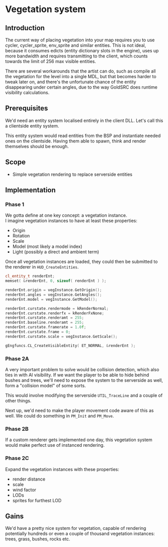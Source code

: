 
# Vegetation system

## Introduction
The current way of placing vegetation into your map requires you to use cycler, cycler_sprite, env_sprite and similar entities. This is not ideal, because it consumes edicts (entity dictionary slots in the engine), uses up more bandwidth and requires transmitting to the client, which counts towards the limit of 256 max visible entities.

There are several workarounds that the artist can do, such as compile all the vegetation for the level into a single MDL, but that becomes harder to tweak later on, and there's the unfortunate chance of the entity disappearing under certain angles, due to the way GoldSRC does runtime visibility calculations.

## Prerequisites
We'd need an entity system localised entirely in the client DLL. Let's call this a clientside entity system.

This entity system would read entities from the BSP and instantiate needed ones on the clientside. Having them able to spawn, think and render themselves should be enough.

## Scope
- Simple vegetation rendering to replace serverside entities

## Implementation

### Phase 1
We gotta define at one key concept: a vegetation instance.  
I imagine vegetation instances to have at least these properties:
* Origin
* Rotation
* Scale
* Model (most likely a model index)
* Light (possibly a direct and ambient term)

Once all vegetation instances are loaded, they could then be submitted to the renderer in `HUD_CreateEntities`. 

```cpp
cl_entity_t renderEnt;
memset( &renderEnt, 0, sizeof( renderEnt ) );

renderEnt.origin = vegInstance.GetOrigin();
renderEnt.angles = vegInstance.GetAngles();
renderEnt.model = vegInstance.GetModel();

renderEnt.curstate.rendermode = kRenderNormal;
renderEnt.curstate.renderfx = kRenderFxNone;
renderEnt.curstate.renderamt = 255;
renderEnt.baseline.renderamt = 255;
renderEnt.curstate.framerate = 1.0f;
renderEnt.curstate.frame = 0;
renderEnt.curstate.scale = vegInstance.GetScale();

gEngfuncs.CL_CreateVisibleEntity( ET_NORMAL, &renderEnt );
```

### Phase 2A
A very important problem to solve would be collision detection, which also ties in with AI visibility. If we want the player to be able to hide behind bushes and trees, we'll need to expose the system to the serverside as well, form a "collision model" of some sorts.

This would involve modifying the serverside `UTIL_TraceLine` and a couple of other things. 

Next up, we'd need to make the player movement code aware of this as well. We could do something in `PM_Init` and `PM_Move`.

### Phase 2B
If a custom renderer gets implemented one day, this vegetation system would make perfect use of instanced rendering.

### Phase 2C
Expand the vegetation instances with these properties:
* render distance
* scale
* wind factor
* LODs
* sprites for furthest LOD

## Gains
We'd have a pretty nice system for vegetation, capable of rendering potentially hundreds or even a couple of thousand vegetation instances: trees, grass, bushes, rocks etc.
